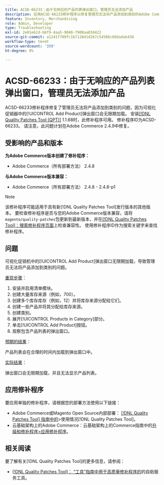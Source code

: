 ```yaml
---
title: ACSD-66233：由于无响应的产品列表弹出窗口，管理员无法添加产品
description: 应用ACSD-66233修补程序以修复管理员无法将产品添加到类别的Adobe Commerce问题，此问题导致可视化促销器中的[!UICONTROL Add Product]弹出窗口无限期加载。
feature: Inventory, Merchandising
role: Admin, Developer
type: Troubleshooting
exl-id: 2e01e62d-b6f9-4aa5-9040-7908aa83d422
source-git-commit: a1241f709fc1b7128d1d267c54586c60dadab436
workflow-type: tm+mt
source-wordcount: '359'
ht-degree: 0%

---
```


# ACSD-66233：由于无响应的产品列表弹出窗口，管理员无法添加产品

ACSD-66233修补程序修复了管理员无法将产品添加到类别的问题，因为可视化促销器中的[!UICONTROL Add Product]弹出窗口会无限期加载。 安装[[!DNL Quality Patches Tool (QPT)]](/help/tools/quality-patches-tool/quality-patches-tool-to-self-serve-quality-patches.md) 1.1.68时，此修补程序可用。 修补程序ID为ACSD-66233。 请注意，此问题计划在Adobe Commerce 2.4.9中修复。

## 受影响的产品和版本

**为Adobe Commerce版本创建了修补程序：**

* Adobe Commerce（所有部署方法） 2.4.8

**与Adobe Commerce版本兼容：**

* Adobe Commerce（所有部署方法） 2.4.8 - 2.4.8-p1

>[!NOTE]
>
>该修补程序可能适用于具有新[!DNL Quality Patches Tool]发行版本的其他版本。 要检查修补程序是否与您的Adobe Commerce版本兼容，请将`magento/quality-patches`包更新到最新版本，并在[[!DNL Quality Patches Tool]：搜索修补程序页面](https://experienceleague.adobe.com/tools/commerce-quality-patches/index.html)上检查兼容性。 使用修补程序ID作为搜索关键字来查找修补程序。

## 问题

可视化促销机中的[!UICONTROL Add Product]弹出窗口无限期加载，导致管理员无法将产品添加到类别的问题。

<u>重现步骤</u>：

1. 安装并启用清单模块。
1. 创建大量库存来源（例如，700）。
1. 创建多个库存库存（例如，12）并将库存来源分配给它们。
1. 创建一些产品并将其分配给库存来源。
1. 创建类别。
1. 展开[!UICONTROL Products in Category]部分。
1. 单击[!UICONTROL Add Product]按钮。
1. 观察包含产品列表的弹出窗口。

<u>预期的结果</u>：

产品列表会在合理的时间内加载到弹出窗口中。

<u>实际结果</u>：

弹出窗口会无限期加载，并且无法显示产品列表。

## 应用修补程序

要应用单独的修补程序，请根据您的部署方法使用以下链接：

* Adobe Commerce或Magento Open Source内部部署： [[!DNL Quality Patches Tool] 指南中的](/help/tools/quality-patches-tool/usage.md)>使用情况[!DNL Quality Patches Tool]。
* 云基础架构上的Adobe Commerce：云基础架构上的Commerce指南中的[升级和修补程序>应用修补程序](https://experienceleague.adobe.com/docs/commerce-cloud-service/user-guide/develop/upgrade/apply-patches.html)。

## 相关阅读

要了解有关[!DNL Quality Patches Tool]的更多信息，请参阅：

* [[!DNL Quality Patches Tool]： “工具”指南中用于高质量修补程序的](/help/tools/quality-patches-tool/quality-patches-tool-to-self-serve-quality-patches.md)的自助服务工具。
